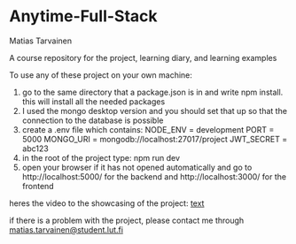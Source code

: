 # Anytime-Full-Stack

Matias Tarvainen

A course repository for the project, learning diary, and learning examples

To use any of these project on your own machine:

1. go to the same directory that a package.json is in and write npm install. this will install all the needed packages
2. I used the mongo desktop version and you should set that up so that the connection to the database is possible
3. create a .env file which contains:
  NODE_ENV = development
  PORT = 5000
  MONGO_URI = mongodb://localhost:27017/project
  JWT_SECRET = abc123
4. in the root of the project type: npm run dev
5. open your browser if it has not opened automatically and go to http://localhost:5000/ for the backend and http://localhost:3000/ for the frontend

heres the video to the showcasing of the project: [text](https://www.youtube.com/watch?v=knmTvoFen9I&ab_channel=matiastarvainen)

if there is a problem with the project, please contact me through matias.tarvainen@student.lut.fi
